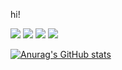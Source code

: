 hi!

![](https://img.shields.io/badge/-HTML5-e34f26?style=flat-square&logo=HTML5&logoColor=fff)
![](https://img.shields.io/badge/-JavaScript-FFDA3E?style=flat-square&logo=JavaScript&logoColor=fff)
![](https://img.shields.io/badge/-React-359CD6?style=flat-square&logo=React&logoColor=fff)
![](https://img.shields.io/badge/-Pytorch-ee4c2c?logo=pytorch&logoColor=fff)

[![Anurag's GitHub stats](https://github-readme-stats.vercel.app/api?username=ZreXoc)](https://github.com/anuraghazra/github-readme-stats)
